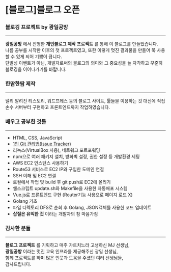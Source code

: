 # [블로그]블로그 오픈

### 블로깅 프로젝트 by 광일공방
___
**광일공방** 에서 진행한 **개인블로그 제작 프로젝트** 를 통해 이 블로그를 만들었습니다.  
나름 공부를 시작한 이후의 첫 프로젝트였고, 또한 이렇게 멋진 결과물을 만들어 쭉 사용할 수 있게 되어 기쁨이 큽니다.  
단발성 이벤트가 아닌, 개발자로써의 블로그의 의미와 그 중요성을 늘 자각하고 꾸준히 블로깅을 이어나가기를 바랍니다.  

### 한땀한땀 제작
___
널리 알려진 티스토리, 워드프레스 등의 블로그 사이트, 툴들을 이용하는 것 대신에 직접 손수 서버부터 구현하고 프론트엔드까지 작업하였습니다.

### 배우고 공부한 것들
___
- HTML, CSS, JavaScript
- [1인 Git 관리법(Issue Tracker)](https://www.huskyhoochu.com/issue-based-version-control-101)
- 리눅스(VirtualBox 사용), 네트워크 포트포워딩
- npm으로 여러 패키지 설치, 방화벽 설정, 권한 설정 등 개발환경 세팅
- AWS EC2 인스턴스 사용하기
- Route53 서비스로 EC2 IP와 구입한 도메인 연결
- SSH 이해 및 EC2 연결
- 로컬에서 작업 밎 build 후 git push로 EC2에 올리기
- 쉘스크립트 update.sh와 Makefile을 사용한 자동배포 시스템
- Vue.js로 프론트엔드 구현 (Router기능 사용으로 페이지 로드 X)
- Golang 기초
- 파일 디렉토리 DFS로 순회 후 Golang, JSON객체를 사용한 코드 업데이트
- **삽질은 유익한 것** 이라는 개발자의 참 마음가짐

### 감사한 분들
___
**블로그 프로젝트** 를 기획하고 매주 가르치느라 고생하신 MJ 선생님,  
**광일공방** 이라는 멋진 교육 인프라를 제공해주신 광일 선생님,  
함께 프로젝트를 하며 많은 인풋과 도움을 주셨던 여러 선생님들,  
감사드립니다.  
